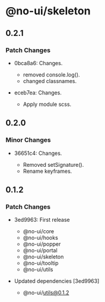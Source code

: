 # @no-ui/skeleton

## 0.2.1

### Patch Changes

- 0bca8a6: Changes.

  - removed console.log().
  - changed classnames.

- eceb7ea: Changes.

  - Apply module scss.

## 0.2.0

### Minor Changes

- 36651c4: Changes.

  - Removed setSignature().
  - Rename keyframes.

## 0.1.2

### Patch Changes

- 3ed9963: First release

  - @no-ui/core
  - @no-ui/hooks
  - @no-ui/popper
  - @no-ui/portal
  - @no-ui/skeleton
  - @no-ui/tooltip
  - @no-ui/utils

- Updated dependencies [3ed9963]
  - @no-ui/utils@0.1.2
